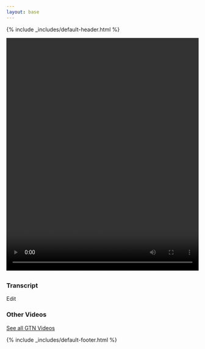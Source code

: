 ```yaml
---
layout: base
---
```

{% include _includes/default-header.html %}

<div class="container main-content">
	<div class="row">
		<div class="col-md-12">
			<video id="player" width="100%" height="610" controls preload="metadata" style="background: black">
			</video>
		</div>
	</div>
	<div class="row">
		<div class="col-sm-8">
			<div class="row">
				<h2 id="title"></h2>
			</div>
			<div class="row">
				<div class="col-sm-6">
					<h3>Transcript</h3>
				</div>
				<div class="col-sm-6" id="transcript-edit">
					Edit
				</div>
			</div>
			<div class="row" id="transcript">
			</div>
		</div>
		<div class="col-sm-4">
			<div class="row">
				<div class="col-sm-12">
					<h3>Other Videos</h3>
					<div><a href="{% link videos/index.md %}">See all GTN Videos</a></div>
					<div id="playlist" class="vertical">
					</div>
				</div>
			</div>
		</div>
	</div>
</div>


<script type="text/javascript">
var params = (new URL(document.location)).searchParams,
	videoid = params.get('v'),
	seekTo = params.get('t'),
	videohost = 'http://localhost:4002/training-material/',
	vtt = `${videohost}/videos/topics/${videoid}.en.vtt`,
	mp4 = `${videohost}/videos/topics/${videoid}.mp4`,
	png = `${videohost}/videos/topics/${videoid}.mp4.png`,
	player = document.getElementById("player");
	//videohost = 'https://training.galaxyproject.org';


player.setAttribute('poster', png);
player.innerHTML = `
	<source src="${mp4}" type="video/mp4">
	<track label="English" kind="captions" srclang="en" src="${vtt}" default>
`;

document.getElementById("transcript-edit").innerHTML = `<a href="https://github.com/galaxyproject/training-material/edit/main/topics/${videoid}.html">Found a typo? Edit</a>`

if(seekTo !== null){
	if(seekTo.indexOf(":") > -1){
		var seekToparts = seekTo.split(":");
		if(seekToparts.length == 2) {
			player.currentTime = (parseInt(seekToparts[0]) * 60) + parseInt(seekToparts[1]);
		} else if (seekToparts.length == 3){
			player.currentTime = (parseInt(seekToparts[0]) * 3600) + (parseInt(seekToparts[1]) * 60) + parseInt(seekToparts[2]);
		} else {
			console.error("Could not parse time")
		}
	} else {
		player.currentTime = parseInt(seekTo);
	}
}


fetch(vtt)
	.then(response => response.text())
	.then(data => {
		lines = data.split("\n").slice(4).filter((x, i) => { return i % 4 == 0 || i % 4 == 1});

		timestamps = lines.filter((x, i) => i % 2 == 0).map(x => x.split(' ')[0]);
		words = lines.filter((x, i) => i % 2 == 1);

		var zipped = timestamps.map(function(e, i) {
			return [e, words[i]];
		});
		lines = zipped.map(x => { return `<tr><td>${x[0]}</td><td>${x[1]}</td></tr>` }).join('');
		document.getElementById("transcript").innerHTML = '<table>' + lines + '</table>';
	});

fetch('{{ site.baseurl }}/api/videos.json')
	.then(response => response.json())
	.then(data => {
		// Remove empty
		data = data.filter(x => x !== null);
		// We've got a 'list' of video, we'll pretend this is a 'ring' buffer.

		var idx = data.findIndex(x => x.id == videoid);
		var videoSelf = data[idx];
		document.getElementById("title").innerHTML = videoSelf.title;


		var ring = [...data.slice(idx + 1), ...data.slice(0, idx)].slice(0, 8);
		var fmt = ring.map(x => {
			return `
			<div class="pl-item">
				<a href="?v=${x.id}">
					<div class="cover">
						<img src="{{site.baseurl}}/videos/topics/${x.id}.mp4.png" width="200px"/>
					</div>
					<div>
						<div class="title">${x.title}</div>
						<div class="topic">${x.topic}</div>
					</div>
				</a>
			</div>
			`;
		})
		document.getElementById("playlist").innerHTML = fmt;
	});

</script>
{% include _includes/default-footer.html %}
